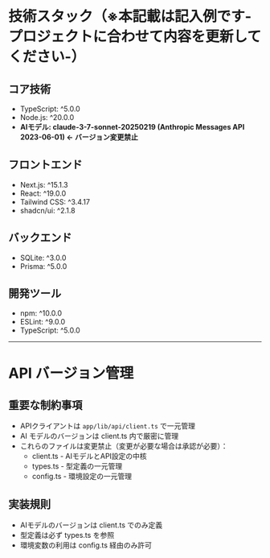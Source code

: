 # 技術スタック（※本記載は記入例です-プロジェクトに合わせて内容を更新してください-）

## コア技術
- TypeScript: ^5.0.0
- Node.js: ^20.0.0  
- **AIモデル: claude-3-7-sonnet-20250219 (Anthropic Messages API 2023-06-01) ← バージョン変更禁止**

## フロントエンド
- Next.js: ^15.1.3
- React: ^19.0.0
- Tailwind CSS: ^3.4.17
- shadcn/ui: ^2.1.8

## バックエンド
- SQLite: ^3.0.0
- Prisma: ^5.0.0

## 開発ツール
- npm: ^10.0.0
- ESLint: ^9.0.0
- TypeScript: ^5.0.0

---

# API バージョン管理
## 重要な制約事項
- APIクライアントは `app/lib/api/client.ts` で一元管理
- AI モデルのバージョンは client.ts 内で厳密に管理
- これらのファイルは変更禁止（変更が必要な場合は承認が必要）：
  - client.ts  - AIモデルとAPI設定の中核
  - types.ts   - 型定義の一元管理
  - config.ts  - 環境設定の一元管理

## 実装規則
- AIモデルのバージョンは client.ts でのみ定義
- 型定義は必ず types.ts を参照
- 環境変数の利用は config.ts 経由のみ許可